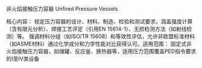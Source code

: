 非火焰接触压力容器
Unfired Pressure Vessels

核心内容：
规定压力容器的设计、材料、制造、检验和测试要求，涵盖强度计算（含有限元分析）、焊接工艺评定（引用EN 15614-1）、无损检测方法（如射线检测）等。
强调材料分组（如ISO/TR 15608）和等效性评估，允许非欧盟标准材料（如ASME材料）通过化学成分和力学性能对比获得认可。
​适用范围：
固定式非火焰接触压力容器，如储罐、反应釜、换热器等，适用压力范围覆盖PED指令要求的I至IV类设备